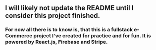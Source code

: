 ## I will likely not update the README until I consider this project finished.

### For now all there is to know is, that this is a fullstack e-Commerce project I've created for practice and for fun. It is powered by React.js, Firebase and Stripe.
